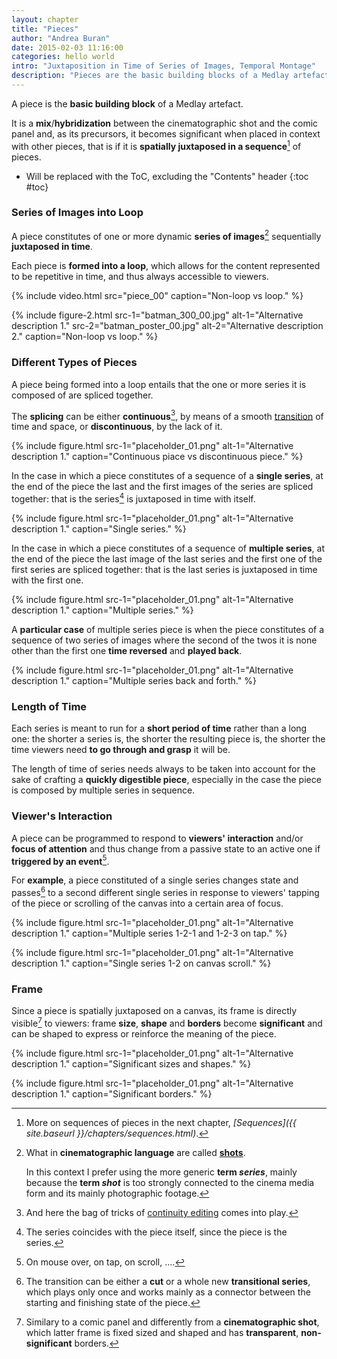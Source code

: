 ```yaml
---
layout: chapter
title: "Pieces"
author: "Andrea Buran"
date: 2015-02-03 11:16:00
categories: hello world
intro: "Juxtaposition in Time of Series of Images, Temporal Montage"
description: "Pieces are the basic building blocks of a Medlay artefact and they start as a mix/hybridization between the cinematographic shot and the comic panel."
---
```


A piece is the **basic building block** of a Medlay artefact.

It is a **mix**/**hybridization** between the cinematographic shot and the comic panel and, as its precursors, it becomes significant when placed in context with other pieces, that is if it is **spatially juxtaposed in a sequence**[^sequences] of pieces.

+ Will be replaced with the ToC, excluding the "Contents" header
{:toc #toc}

### Series of Images into Loop

A piece constitutes of one or more dynamic **series of images**[^shot] sequentially **juxtaposed in time**.

Each piece is **formed into a loop**, which allows for the content represented to be repetitive in time, and thus always accessible to viewers.

{% include video.html src="piece_00" caption="Non-loop vs loop." %}

{% include figure-2.html src-1="batman_300_00.jpg" alt-1="Alternative description 1." src-2="batman_poster_00.jpg" alt-2="Alternative description 2." caption="Non-loop vs loop." %}

### Different Types of Pieces

A piece being formed into a loop entails that the one or more series it is composed of are spliced together.

The **splicing** can be either **continuous**[^continuity-editing], by means of a smooth [transition](https://en.wikipedia.org/wiki/Film_transition "Film Transition in Wikipedia") of time and space, or **discontinuous**, by the lack of it.

{% include figure.html src-1="placeholder_01.png" alt-1="Alternative description 1." caption="Continuous piace vs discontinuous piece." %}

In the case in which a piece constitutes of a sequence of a **single series**, at the end of the piece the last and the first images of the series are spliced together: that is the series[^coincidence] is juxtaposed in time with itself.

{% include figure.html src-1="placeholder_01.png" alt-1="Alternative description 1." caption="Single series." %}

In the case in which a piece constitutes of a sequence of **multiple series**, at the end of the piece the last image of the last series and the first one of the first series are spliced together: that is the last series is juxtaposed in time with the first one.

{% include figure.html src-1="placeholder_01.png" alt-1="Alternative description 1." caption="Multiple series." %}

A **particular case** of multiple series piece is when the piece constitutes of a sequence of two series of images where the second of the twos it is none other than the first one **time reversed** and **played back**.

{% include figure.html src-1="placeholder_01.png" alt-1="Alternative description 1." caption="Multiple series back and forth." %}

### Length of Time

Each series is meant to run for a **short period of time** rather than a long one: the shorter a series is, the shorter the resulting piece is, the shorter the time viewers need **to go through and grasp** it will be.

The length of time of series needs always to be taken into account for the sake of crafting a **quickly digestible piece**, especially in the case the piece is composed by multiple series in sequence.

### Viewer's Interaction

A piece can be programmed to respond to **viewers' interaction** and/or **focus of attention** and thus change from a passive state to an active one if **triggered by an event**[^events].

For **example**, a piece constituted of a single series changes state and passes[^transition] to a second different single series in response to viewers' tapping of the piece or scrolling of the canvas into a certain area of focus.

{% include figure.html src-1="placeholder_01.png" alt-1="Alternative description 1." caption="Multiple series 1-2-1 and 1-2-3 on tap." %}

{% include figure.html src-1="placeholder_01.png" alt-1="Alternative description 1." caption="Single series 1-2 on canvas scroll." %}

### Frame

Since a piece is spatially juxtaposed on a canvas, its frame is directly visible[^cinematographic-frame] to viewers: frame **size**, **shape** and **borders** become **significant** and can be shaped to express or reinforce the meaning of the piece.

{% include figure.html src-1="placeholder_01.png" alt-1="Alternative description 1." caption="Significant sizes and shapes." %}

{% include figure.html src-1="placeholder_01.png" alt-1="Alternative description 1." caption="Significant borders." %}

[^sequences]: More on sequences of pieces in the next chapter, *[Sequences]({{ site.baseurl }}/chapters/sequences.html)*.

[^shot]: What in **cinematographic language** are called **[shots](https://en.wikipedia.org/wiki/Shot_%28filmmaking%29 "Shot in Wikipedia")**.

    In this context I prefer using the more generic **term *series***, mainly because the **term *shot*** is too strongly connected to the cinema media form and its mainly photographic footage.

[^continuity-editing]: And here the bag of tricks of [continuity editing](https://en.wikipedia.org/wiki/Continuity_editing "Continuity Editing in Wikipedia") comes into play.

[^coincidence]: The series coincides with the piece itself, since the piece is the series.

[^transition]: The transition can be either a **cut** or a whole new **transitional series**, which plays only once and works mainly as a connector between the starting and finishing state of the piece.

[^events]: On mouse over, on tap, on scroll, ....

[^cinematographic-frame]: Similary to a comic panel and differently from a **cinematographic shot**, which latter frame is fixed sized and shaped and has **transparent**, **non-significant** borders.